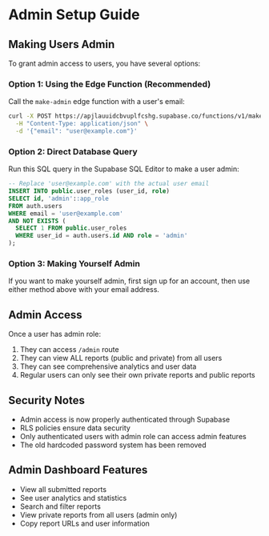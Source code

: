 # Admin Setup Guide

## Making Users Admin

To grant admin access to users, you have several options:

### Option 1: Using the Edge Function (Recommended)

Call the `make-admin` edge function with a user's email:

```bash
curl -X POST https://apjlauuidcbvuplfcshg.supabase.co/functions/v1/make-admin \
  -H "Content-Type: application/json" \
  -d '{"email": "user@example.com"}'
```

### Option 2: Direct Database Query

Run this SQL query in the Supabase SQL Editor to make a user admin:

```sql
-- Replace 'user@example.com' with the actual user email
INSERT INTO public.user_roles (user_id, role)
SELECT id, 'admin'::app_role
FROM auth.users 
WHERE email = 'user@example.com'
AND NOT EXISTS (
  SELECT 1 FROM public.user_roles 
  WHERE user_id = auth.users.id AND role = 'admin'
);
```

### Option 3: Making Yourself Admin

If you want to make yourself admin, first sign up for an account, then use either method above with your email address.

## Admin Access

Once a user has admin role:

1. They can access `/admin` route
2. They can view ALL reports (public and private) from all users
3. They can see comprehensive analytics and user data
4. Regular users can only see their own private reports and public reports

## Security Notes

- Admin access is now properly authenticated through Supabase
- RLS policies ensure data security
- Only authenticated users with admin role can access admin features
- The old hardcoded password system has been removed

## Admin Dashboard Features

- View all submitted reports
- See user analytics and statistics
- Search and filter reports
- View private reports from all users (admin only)
- Copy report URLs and user information